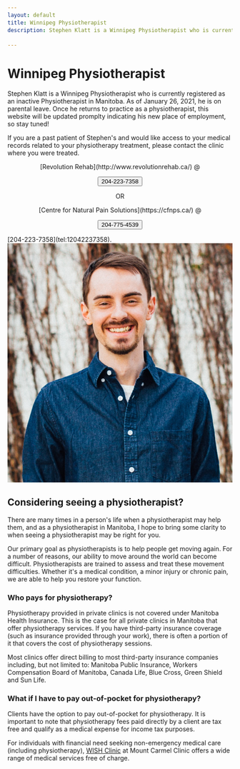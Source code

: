 ```yaml
---
layout: default
title: Winnipeg Physiotherapist
description: Stephen Klatt is a Winnipeg Physiotherapist who is currently registered as an inactive Physiotherapist in Manitoba. He is currently on parental leave. Once he returns to practice as a physiotherapist, this website will be updated promplty, so stay tuned!

---
```

# Winnipeg Physiotherapist

Stephen Klatt is a Winnipeg Physiotherapist who is currently registered as an inactive Physiotherapist in Manitoba. As of January 26, 2021, he is on parental leave. Once he returns to practice as a physiotherapist, this website will be updated promplty indicating his new place of employment, so stay tuned!

If you are a past patient of Stephen's and would like access to your medical records related to your physiotherapy treatment, please contact the clinic where you were treated.

<p align="center">[Revolution Rehab](http://www.revolutionrehab.ca/) @</p>
<p align="center"> <a href="tel:204-223-7358"> <button class="button button5"><i class="fa fa-phone"></i> 204-223-7358</button> </a> </p>

<p align="center">OR</p>

<p align="center">[Centre for Natural Pain Solutions](https://cfnps.ca/) @</p>
<p align="center"> <a href="tel:204-775-4539"> <button class="button button5"><i class="fa fa-phone"></i> 204-775-4539</button> </a> </p>[204-223-7358](tel:12042237358).

<img src="https://raw.githubusercontent.com/klattphysio/klattphysio.github.io/master/_pictures/StephenPortrait.jpg" alt="Winnipeg Physiotherapist, Stephen Klatt" title="Stephen Klatt, MPT" width="640">

## Considering seeing a physiotherapist?

There are many times in a person's life when a physiotherapist may help them, and as a physiotherapist in Manitoba, I hope to bring some clarity to when seeing a physiotherapist may be right for you. 

Our primary goal as physiotherapists is to help people get moving again. For a number of reasons, our ability to move around the world can become difficult. Physiotherapists are trained to assess and treat these movement difficulties. Whether it's a medical condition, a minor injury or chronic pain, we are able to help you restore your function. 

### Who pays for physiotherapy?

Physiotherapy provided in private clinics is not covered under Manitoba Health Insurance. This is the case for all private clinics in Manitoba that offer physiotherapy services. If you have third-party insurance coverage (such as insurance provided through your work), there is often a portion of it that covers the cost of physiotherapy sessions. 

Most clinics offer direct billing to most third-party insurance companies including, but not limited to: Manitoba Public Insurance, Workers Compensation Board of Manitoba, Canada Life, Blue Cross, Green Shield and Sun Life.

### What if I have to pay out-of-pocket for physiotherapy?

Clients have the option to pay out-of-pocket for physiotherapy. It is important to note that physiotherapy fees paid directly by a client are tax free and qualify as a medical expense for income tax purposes.

For individuals with financial need seeking non-emergency medical care (including physiotherapy), [WISH Clinic](https://wishclinic.ca/) at Mount Carmel Clinic offers a wide range of medical services free of charge.


